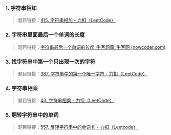 ### 1. 字符串相加

>题目链接：[415. 字符串相加 - 力扣（LeetCode）](https://leetcode.cn/problems/add-strings/)



### 2. 字符串里面最后一个单词的长度

> 题目链接：[字符串最后一个单词的长度_牛客题霸_牛客网 (nowcoder.com)](https://www.nowcoder.com/practice/8c949ea5f36f422594b306a2300315da?tpId=37&&tqId=21224&rp=5&ru=/activity/oj&qru=/ta/huawei/question-ranking)



### 3. 找字符串中第一个只出现一次的字符

> 题目链接：[387. 字符串中的第一个唯一字符 - 力扣（LeetCode）](https://leetcode.cn/problems/first-unique-character-in-a-string/)



### 4. 字符串相乘

> 题目链接：[43. 字符串相乘 - 力扣（LeetCode）](https://leetcode.cn/problems/multiply-strings/description/)



### 5. 翻转字符串中的单词

>题目链接：[557. 反转字符串中的单词 III - 力扣（Leetcode）](https://leetcode.cn/problems/reverse-words-in-a-string-iii/)
